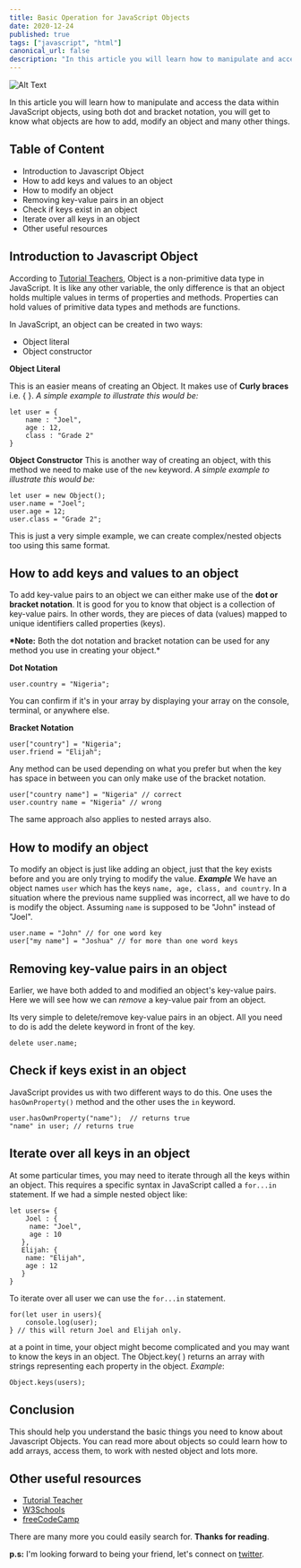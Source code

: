 ```yaml
---
title: Basic Operation for JavaScript Objects
date: 2020-12-24
published: true
tags: ["javascript", "html"]
canonical_url: false
description: "In this article you will learn how to manipulate and access the data within JavaScript objects, using both dot and bracket notation, you will get to know what objects are how to add, modify an object, and many other things."
---
```


![Alt Text](https://dev-to-uploads.s3.amazonaws.com/uploads/articles/ufsap4l0l3j58puy444j.jpg)

In this article you will learn how to manipulate and access the data within JavaScript objects, using both dot and bracket notation, you will get to know what objects are how to add, modify an object and many other things.

## Table of Content

- Introduction to Javascript Object
- How to add keys and values to an object
- How to modify an object
- Removing key-value pairs in an object
- Check if keys exist in an object
- Iterate over all keys in an object
- Other useful resources

## Introduction to Javascript Object

According to [Tutorial Teachers](https://www.tutorialsteacher.com/javascript/javascript-object), Object is a non-primitive data type in JavaScript. It is like any other variable, the only difference is that an object holds multiple values in terms of properties and methods. Properties can hold values of primitive data types and methods are functions.

In JavaScript, an object can be created in two ways:

- Object literal
- Object constructor

**Object Literal**

This is an easier means of creating an Object. It makes use of **Curly braces** i.e. { }. _A simple example to illustrate this would be:_

    let user = {
    	name : "Joel",
    	age : 12,
    	class : "Grade 2"
    }

**Object Constructor**
This is another way of creating an object, with this method we need to make use of the `new` keyword. _A simple example to illustrate this would be:_

    let user = new Object();
    user.name = "Joel";
    user.age = 12;
    user.class = "Grade 2";

This is just a very simple example, we can create complex/nested objects too using this same format.

## How to add keys and values to an object

To add key-value pairs to an object we can either make use of the **dot or bracket notation**. It is good for you to know that object is a collection of key-value pairs. In other words, they are pieces of data (values) mapped to unique identifiers called properties (keys).

**\*Note:** Both the dot notation and bracket notation can be used for any method you use in creating your object.\*

**Dot Notation**

    user.country = "Nigeria";

You can confirm if it's in your array by displaying your array on the console, terminal, or anywhere else.

**Bracket Notation**

    user["country"] = "Nigeria";
    user.friend = "Elijah";

Any method can be used depending on what you prefer but when the key has space in between you can only make use of the bracket notation.

    user["country name"] = "Nigeria" // correct
    user.country name = "Nigeria" // wrong

The same approach also applies to nested arrays also.

## How to modify an object

To modify an object is just like adding an object, just that the key exists before and you are only trying to modify the value.
**_Example_**
We have an object names `user` which has the keys `name, age, class, and country`. In a situation where the previous name supplied was incorrect, all we have to do is modify the object. Assuming `name` is supposed to be "John" instead of "Joel".

    user.name = "John" // for one word key
    user["my name"] = "Joshua" // for more than one word keys

## Removing key-value pairs in an object

Earlier, we have both added to and modified an object's key-value pairs. Here we will see how we can _remove_ a key-value pair from an object.

Its very simple to delete/remove key-value pairs in an object. All you need to do is add the delete keyword in front of the key.

    delete user.name;

## Check if keys exist in an object

JavaScript provides us with two different ways to do this. One uses the `hasOwnProperty()` method and the other uses the `in` keyword.

    user.hasOwnProperty("name");  // returns true
    "name" in user; // returns true

## Iterate over all keys in an object

At some particular times, you may need to iterate through all the keys within an object. This requires a specific syntax in JavaScript called a `for...in` statement. If we had a simple nested object like:

    let users= {
    	Joel : {
    	 name: "Joel",
    	 age : 10
       },
       Elijah: {
    	name: "Elijah",
    	age : 12
       }
    }

To iterate over all user we can use the `for...in` statement.

    for(let user in users){
    	console.log(user);
    } // this will return Joel and Elijah only.

at a point in time, your object might become complicated and you may want to know the keys in an object. The Object.key( ) returns an array with strings representing each property in the object.
_Example_:

    Object.keys(users);

## Conclusion

This should help you understand the basic things you need to know about Javascript Objects. You can read more about objects so could learn how to add arrays, access them, to work with nested object and lots more.

## Other useful resources

- [Tutorial Teacher](https://www.tutorialsteacher.com/javascript/javascript-object)
- [W3Schools](https://www.w3schools.com/js/js_object_definition.asp)
- [freeCodeCamp](https://www.freecodecamp.org/learn/javascript-algorithms-and-data-structures/basic-data-structures/)

There are many more you could easily search for. **Thanks for reading**.

**p.s:** I'm looking forward to being your friend, let's connect on [twitter](https://twitter.com/olawanle_joel).
